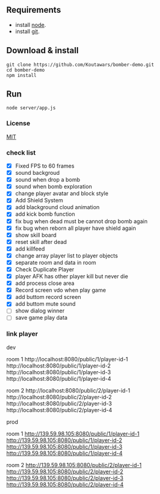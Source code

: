 ## Requirements
* install [node](https://nodejs.org/es/download/). </br>
* install [git](https://git-scm.com/downloads).
## Download & install
```console
git clone https://github.com/Koutawars/bomber-demo.git
cd bomber-demo
npm install
```
## Run
```console
node server/app.js
```
### License

[MIT](/LICENSE)

### check list
- [x] Fixed FPS to 60 frames
- [x] sound backgroud
- [x] sound when drop a bomb
- [x] sound when bomb exploration
- [x] change player avatar and block style
- [x] Add Shield System
- [x] add blackground cloud animation
- [x] add kick bomb function
- [x] fix bug when dead must be cannot drop bomb again
- [x] fix bug when reborn all player have shield again
- [x] show skill board
- [x] reset skill after dead
- [x] add killfeed
- [x] change array player list to player objects
- [x] separate room and data in room
- [x] Check Duplicate Player
- [x] player AFK has other player kill but never die
- [x] add process close area
- [x] Record screen vdo when play game
- [x] add buttom record screen
- [x] add buttom mute sound
- [ ] show dialog winner
- [ ] save game play data
### link player

dev

room 1
http://localhost:8080/public/1/player-id-1
http://localhost:8080/public/1/player-id-2
http://localhost:8080/public/1/player-id-3
http://localhost:8080/public/1/player-id-4

room 2
http://localhost:8080/public/2/player-id-1
http://localhost:8080/public/2/player-id-2
http://localhost:8080/public/2/player-id-3
http://localhost:8080/public/2/player-id-4


prod



room 1
http://139.59.98.105:8080/public/1/player-id-1
http://139.59.98.105:8080/public/1/player-id-2
http://139.59.98.105:8080/public/1/player-id-3
http://139.59.98.105:8080/public/1/player-id-4

room 2
http://139.59.98.105:8080/public/2/player-id-1
http://139.59.98.105:8080/public/2/player-id-2
http://139.59.98.105:8080/public/2/player-id-3
http://139.59.98.105:8080/public/2/player-id-4